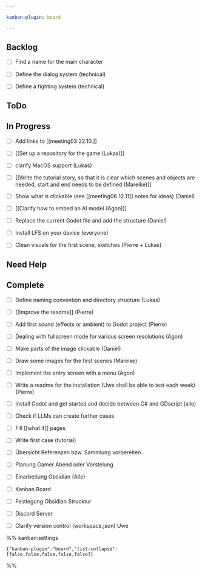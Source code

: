 ```yaml
---

kanban-plugin: board

---
```


## Backlog

- [ ] Find a name for the main character
- [ ] Define the dialog system (technical)
- [ ] Define a fighting system (technical)


## ToDo



## In Progress

- [ ] Add links to [[meeting03 22.10.]]
- [ ] [[Set up a repository for the game (Lukas)]]
- [ ] clarify MacOS support (Lukas)
- [ ] [[Write the tutorial story, so that it is clear which scenes and objects are needed, start and end needs to be defined (Mareike)]]
- [ ] Show what is clickable (see [[meeting06 12.11]] notes for ideas) (Daniel)
- [ ] [[Clarify how to embed an AI model (Agon)]]
- [ ] Replace the current Godot file and add the structure (Daniel)
- [ ] Install LFS on your device (everyone)
- [ ] Clean visuals for the first scene, sketches (Pierre + Lukas)


## Need Help



## Complete

- [ ] Define naming convention and directory structure (Lukas)
- [ ] [[Improve the readme]]
	(Pierre)
- [ ] Add first sound (effects or ambient) to Godot project (Pierre)
- [ ] Dealing with fullscreen mode for various screen resolutions (Agon)
- [ ] Make parts of the image clickable (Daniel)
- [ ] Draw some images for the first scenes (Mareike)
- [ ] Implement the entry screen with a menu (Agon)
- [ ] Write a readme for the installation (Uwe shall be able to test each week)
	(Pierre)
- [ ] Install Godot and get started and decide between C# and GDscript (alle)
- [ ] Check if LLMs can create further cases
- [ ] Fill [[what if]] pages
- [ ] Write first case (tutorial)
- [ ] Übersicht Referenzen bzw. Sammlung vorbereiten
- [ ] Planung Gamer Abend oder Vorstelung
- [ ] Einarbeitung Obsidian (Alle)
- [ ] Kanban Board
- [ ] Festlegung Obsidian Strucktur
- [ ] Discord Server
- [ ] Clarify version control (workspace.json) Uwe




%% kanban:settings
```
{"kanban-plugin":"board","list-collapse":[false,false,false,false,false]}
```
%%